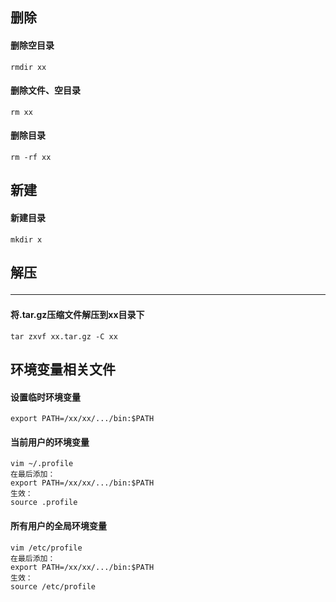## 删除
#### 删除空目录
```
rmdir xx
```

#### 删除文件、空目录
```
rm xx
```

#### 删除目录
```
rm -rf xx
```

## 新建
#### 新建目录
```
mkdir x
```

## 解压<hr>
#### 将.tar.gz压缩文件解压到xx目录下
```
tar zxvf xx.tar.gz -C xx
```

## 环境变量相关文件
#### 设置临时环境变量
```
export PATH=/xx/xx/.../bin:$PATH
```

#### 当前用户的环境变量
```
vim ~/.profile
在最后添加：
export PATH=/xx/xx/.../bin:$PATH
生效：
source .profile
```

#### 所有用户的全局环境变量
```
vim /etc/profile
在最后添加：
export PATH=/xx/xx/.../bin:$PATH
生效：
source /etc/profile
```
